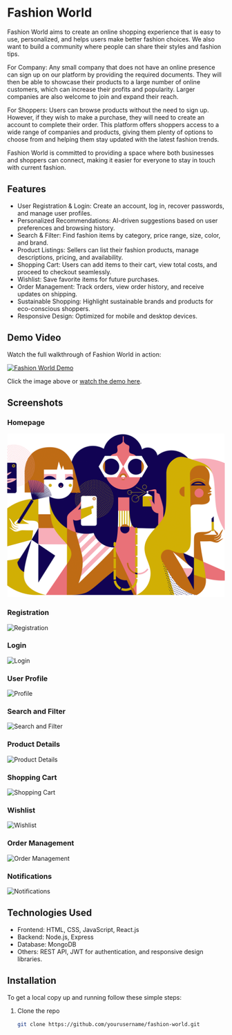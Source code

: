   # Fashion World

Fashion World aims to create an online shopping experience that is easy to use, personalized, and helps users make better fashion choices. We also want to build a community where people can share their styles and fashion tips.

For Company: Any small company that does not have an online presence can sign up on our platform by providing the required documents. They will then be able to showcase their products to a large number of online customers, which can increase their profits and popularity. Larger companies are also welcome to join and expand their reach.

For Shoppers: Users can browse products without the need to sign up. However, if they wish to make a purchase, they will need to create an account to complete their order. This platform offers shoppers access to a wide range of companies and products, giving them plenty of options to choose from and helping them stay updated with the latest fashion trends.

Fashion World is committed to providing a space where both businesses and shoppers can connect, making it easier for everyone to stay in touch with current fashion.
## Features

- User Registration & Login: Create an account, log in, recover passwords, and manage user profiles.
- Personalized Recommendations: AI-driven suggestions based on user preferences and browsing history.
- Search & Filter: Find fashion items by category, price range, size, color, and brand.
- Product Listings: Sellers can list their fashion products, manage descriptions, pricing, and availability.
- Shopping Cart: Users can add items to their cart, view total costs, and proceed to checkout seamlessly.
- Wishlist: Save favorite items for future purchases.
- Order Management: Track orders, view order history, and receive updates on shipping.
- Sustainable Shopping: Highlight sustainable brands and products for eco-conscious shoppers.
- Responsive Design: Optimized for mobile and desktop devices.

## Demo Video

Watch the full walkthrough of Fashion World in action:

[![Fashion World Demo](https://i.ytimg.com/vi/example/hqdefault.jpg)](https://www.youtube.com/watch?v=example)

Click the image above or [watch the demo here](https://www.youtube.com/watch?v=example).

## Screenshots

### Homepage
![Homepage](https://github.com/bappyBDN/MyProject/blob/main/images/a4%20(1).png?raw=true)

### Registration
![Registration](screenshot/register.png)

### Login
![Login](screenshot/login.png)

### User Profile
![Profile](screenshot/profile.png)

### Search and Filter
![Search and Filter](screenshot/search_filter.png)

### Product Details
![Product Details](screenshot/product_details.png)

### Shopping Cart
![Shopping Cart](screenshot/cart.png)

### Wishlist
![Wishlist](screenshot/wishlist.png)

### Order Management
![Order Management](screenshot/order_management.png)

### Notifications
![Notifications](screenshot/notifications.png)

## Technologies Used

- Frontend: HTML, CSS, JavaScript, React.js
- Backend: Node.js, Express
- Database: MongoDB
- Others: REST API, JWT for authentication, and responsive design libraries.

## Installation

To get a local copy up and running follow these simple steps:

1. Clone the repo
   ```bash
   git clone https://github.com/yourusername/fashion-world.git
